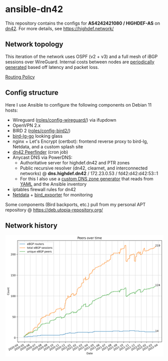# ansible-dn42

This repository contains the configs for **AS4242421080 / HIGHDEF-AS** on [dn42](https://dn42.dev/Home). For more details, see https://highdef.network/

## Network topology

This iteration of the network uses OSPF (v2 + v3) and a full mesh of iBGP sessions over WireGuard. Internal costs between nodes are [periodically generated](scripts/igpping/) based off latency and packet loss.

[Routing Policy](ROUTING-POLICY.md)

## Config structure

Here I use Ansible to configure the following components on Debian 11 hosts:

- Wireguard ([roles/config-wireguard/](roles/config-wireguard/)) via ifupdown
- OpenVPN 2.x
- BIRD 2 ([roles/config-bird2/](roles/config-bird2/))
- [bird-lg-go](https://github.com/xddxdd/bird-lg-go) looking glass
- nginx + Let's Encrypt (certbot): frontend reverse proxy to bird-lg, Netdata, and a custom splash site
- [dn42 Peerfinder](https://dn42.us/peers) (cron job)
- Anycast DNS via PowerDNS:
  - Authoritative server for highdef.dn42 and PTR zones
  - Public recursive resolver (dn42, clearnet, and interconnected networks) @ **dns.highdef.dn42** / 172.23.0.53 / fd42:d42:d42:53::1
  - For this I also use a [custom DNS zone generator](scripts/make-dns-zones.py) that reads from [YAML](global-config/dns-entries.yml) and the Ansible inventory
- iptables firewall rules for dn42
- [Netdata](https://www.netdata.cloud/) + [bird_exporter](https://github.com/czerwonk/bird_exporter) for monitoring

Some components (Bird backports, etc.) pull from my personal APT repository @ https://deb.utopia-repository.org/

## Network history

![History of my network](history.svg)

